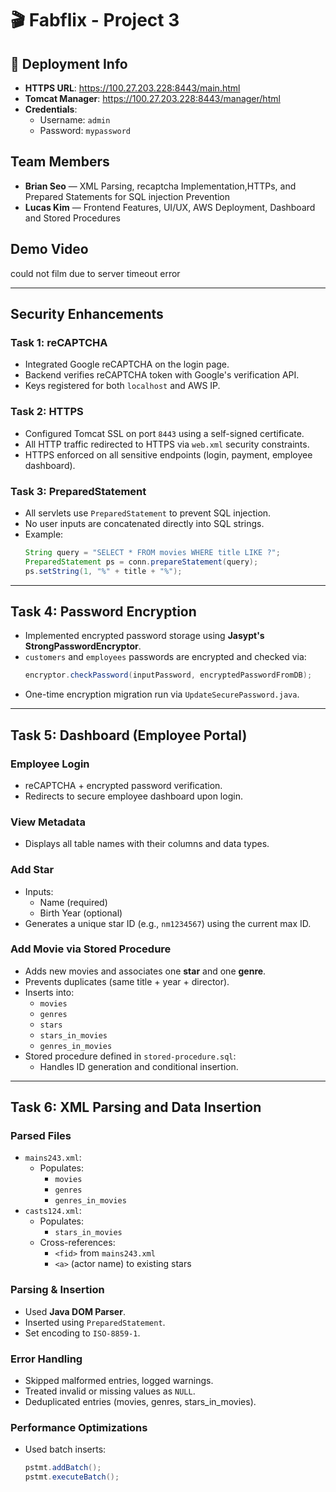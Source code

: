 
# 🎬 Fabflix - Project 3

## 🚀 Deployment Info
- **HTTPS URL**: https://100.27.203.228:8443/main.html
- **Tomcat Manager**: https://100.27.203.228:8443/manager/html
- **Credentials**:
  - Username: `admin`
  - Password: `mypassword`

## Team Members
- **Brian Seo** — XML Parsing, recaptcha Implementation,HTTPs, and Prepared Statements for SQL injection Prevention
- **Lucas Kim** — Frontend Features, UI/UX, AWS Deployment, Dashboard and Stored Procedures

## Demo Video
could not film due to server timeout error

---

## Security Enhancements

### Task 1: reCAPTCHA
- Integrated Google reCAPTCHA on the login page.
- Backend verifies reCAPTCHA token with Google's verification API.
- Keys registered for both `localhost` and AWS IP.

### Task 2: HTTPS
- Configured Tomcat SSL on port `8443` using a self-signed certificate.
- All HTTP traffic redirected to HTTPS via `web.xml` security constraints.
- HTTPS enforced on all sensitive endpoints (login, payment, employee dashboard).

### Task 3: PreparedStatement
- All servlets use `PreparedStatement` to prevent SQL injection.
- No user inputs are concatenated directly into SQL strings.
- Example:
  ```java
  String query = "SELECT * FROM movies WHERE title LIKE ?";
  PreparedStatement ps = conn.prepareStatement(query);
  ps.setString(1, "%" + title + "%");
  ```

---

## Task 4: Password Encryption
- Implemented encrypted password storage using **Jasypt's StrongPasswordEncryptor**.
- `customers` and `employees` passwords are encrypted and checked via:
  ```java
  encryptor.checkPassword(inputPassword, encryptedPasswordFromDB);
  ```
- One-time encryption migration run via `UpdateSecurePassword.java`.

---

## Task 5: Dashboard (Employee Portal)

### Employee Login
- reCAPTCHA + encrypted password verification.
- Redirects to secure employee dashboard upon login.

### View Metadata
- Displays all table names with their columns and data types.

### Add Star
- Inputs:
  - Name (required)
  - Birth Year (optional)
- Generates a unique star ID (e.g., `nm1234567`) using the current max ID.

### Add Movie via Stored Procedure
- Adds new movies and associates one **star** and one **genre**.
- Prevents duplicates (same title + year + director).
- Inserts into:
  - `movies`
  - `genres`
  - `stars`
  - `stars_in_movies`
  - `genres_in_movies`
- Stored procedure defined in `stored-procedure.sql`:
  - Handles ID generation and conditional insertion.

---

## Task 6: XML Parsing and Data Insertion

### Parsed Files
- `mains243.xml`:
  - Populates:
    - `movies`
    - `genres`
    - `genres_in_movies`
- `casts124.xml`:
  - Populates:
    - `stars_in_movies`
  - Cross-references:
    - `<fid>` from `mains243.xml`
    - `<a>` (actor name) to existing stars

### Parsing & Insertion
- Used **Java DOM Parser**.
- Inserted using `PreparedStatement`.
- Set encoding to `ISO-8859-1`.

### Error Handling
- Skipped malformed entries, logged warnings.
- Treated invalid or missing values as `NULL`.
- Deduplicated entries (movies, genres, stars_in_movies).

### Performance Optimizations
- Used batch inserts:
  ```java
  pstmt.addBatch();
  pstmt.executeBatch();
  ```


